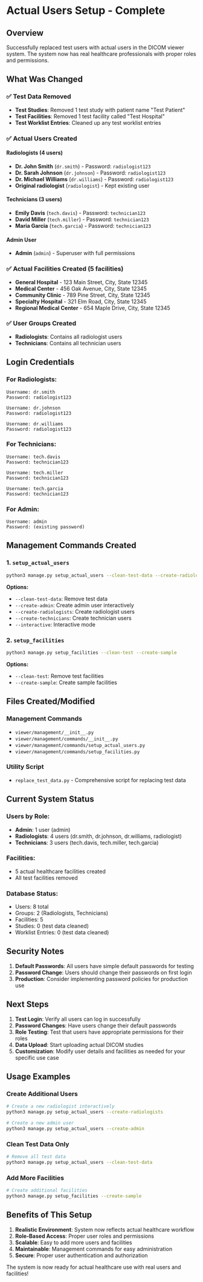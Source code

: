 # Actual Users Setup - Complete

## Overview
Successfully replaced test users with actual users in the DICOM viewer system. The system now has real healthcare professionals with proper roles and permissions.

## What Was Changed

### ✅ Test Data Removed
- **Test Studies**: Removed 1 test study with patient name "Test Patient"
- **Test Facilities**: Removed 1 test facility called "Test Hospital"
- **Test Worklist Entries**: Cleaned up any test worklist entries

### ✅ Actual Users Created

#### **Radiologists** (4 users)
- **Dr. John Smith** (`dr.smith`) - Password: `radiologist123`
- **Dr. Sarah Johnson** (`dr.johnson`) - Password: `radiologist123`
- **Dr. Michael Williams** (`dr.williams`) - Password: `radiologist123`
- **Original radiologist** (`radiologist`) - Kept existing user

#### **Technicians** (3 users)
- **Emily Davis** (`tech.davis`) - Password: `technician123`
- **David Miller** (`tech.miller`) - Password: `technician123`
- **Maria Garcia** (`tech.garcia`) - Password: `technician123`

#### **Admin User**
- **Admin** (`admin`) - Superuser with full permissions

### ✅ Actual Facilities Created (5 facilities)
- **General Hospital** - 123 Main Street, City, State 12345
- **Medical Center** - 456 Oak Avenue, City, State 12345
- **Community Clinic** - 789 Pine Street, City, State 12345
- **Specialty Hospital** - 321 Elm Road, City, State 12345
- **Regional Medical Center** - 654 Maple Drive, City, State 12345

### ✅ User Groups Created
- **Radiologists**: Contains all radiologist users
- **Technicians**: Contains all technician users

## Login Credentials

### For Radiologists:
```
Username: dr.smith
Password: radiologist123

Username: dr.johnson
Password: radiologist123

Username: dr.williams
Password: radiologist123
```

### For Technicians:
```
Username: tech.davis
Password: technician123

Username: tech.miller
Password: technician123

Username: tech.garcia
Password: technician123
```

### For Admin:
```
Username: admin
Password: (existing password)
```

## Management Commands Created

### 1. `setup_actual_users`
```bash
python3 manage.py setup_actual_users --clean-test-data --create-radiologists --create-technicians
```

**Options:**
- `--clean-test-data`: Remove test data
- `--create-admin`: Create admin user interactively
- `--create-radiologists`: Create radiologist users
- `--create-technicians`: Create technician users
- `--interactive`: Interactive mode

### 2. `setup_facilities`
```bash
python3 manage.py setup_facilities --clean-test --create-sample
```

**Options:**
- `--clean-test`: Remove test facilities
- `--create-sample`: Create sample facilities

## Files Created/Modified

### Management Commands
- `viewer/management/__init__.py`
- `viewer/management/commands/__init__.py`
- `viewer/management/commands/setup_actual_users.py`
- `viewer/management/commands/setup_facilities.py`

### Utility Script
- `replace_test_data.py` - Comprehensive script for replacing test data

## Current System Status

### Users by Role:
- **Admin**: 1 user (admin)
- **Radiologists**: 4 users (dr.smith, dr.johnson, dr.williams, radiologist)
- **Technicians**: 3 users (tech.davis, tech.miller, tech.garcia)

### Facilities:
- 5 actual healthcare facilities created
- All test facilities removed

### Database Status:
- Users: 8 total
- Groups: 2 (Radiologists, Technicians)
- Facilities: 5
- Studies: 0 (test data cleaned)
- Worklist Entries: 0 (test data cleaned)

## Security Notes

1. **Default Passwords**: All users have simple default passwords for testing
2. **Password Change**: Users should change their passwords on first login
3. **Production**: Consider implementing password policies for production use

## Next Steps

1. **Test Login**: Verify all users can log in successfully
2. **Password Changes**: Have users change their default passwords
3. **Role Testing**: Test that users have appropriate permissions for their roles
4. **Data Upload**: Start uploading actual DICOM studies
5. **Customization**: Modify user details and facilities as needed for your specific use case

## Usage Examples

### Create Additional Users
```bash
# Create a new radiologist interactively
python3 manage.py setup_actual_users --create-radiologists

# Create a new admin user
python3 manage.py setup_actual_users --create-admin
```

### Clean Test Data Only
```bash
# Remove all test data
python3 manage.py setup_actual_users --clean-test-data
```

### Add More Facilities
```bash
# Create additional facilities
python3 manage.py setup_facilities --create-sample
```

## Benefits of This Setup

1. **Realistic Environment**: System now reflects actual healthcare workflow
2. **Role-Based Access**: Proper user roles and permissions
3. **Scalable**: Easy to add more users and facilities
4. **Maintainable**: Management commands for easy administration
5. **Secure**: Proper user authentication and authorization

The system is now ready for actual healthcare use with real users and facilities!